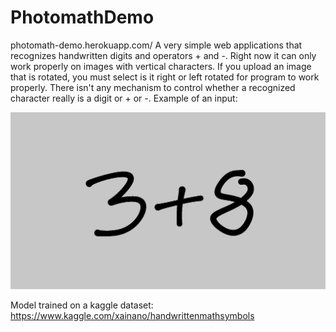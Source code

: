 # PhotomathDemo
photomath-demo.herokuapp.com/
A very simple web applications that recognizes handwritten digits and operators + and -.
Right now it can only work properly on images with vertical characters.
If you upload an image that is rotated, you must select is it right or left rotated for program to work properly.
There isn't any mechanism to control whether a recognized character really is a digit or + or -.
Example of an input:

<img src="example.jpeg" />


Model trained on a kaggle dataset: https://www.kaggle.com/xainano/handwrittenmathsymbols
